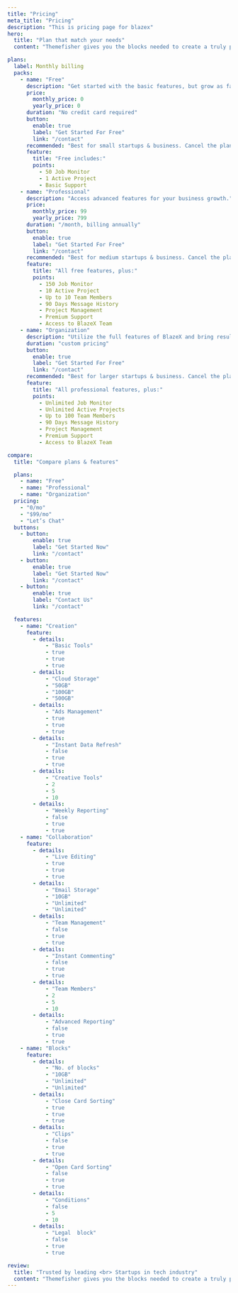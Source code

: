 ```yaml
---
title: "Pricing"
meta_title: "Pricing"
description: "This is pricing page for blazex"
hero:
  title: "Plan that match your needs"
  content: "Themefisher gives you the blocks needed to create a truly professional website for your SaaS is a long established fact that a reader."

plans:
  label: Monthly billing
  packs:
    - name: "Free"
      description: "Get started with the basic features, but grow as fast as others."
      price:
        monthly_price: 0
        yearly_price: 0
      duration: "No credit card required"
      button:
        enable: true
        label: "Get Started For Free"
        link: "/contact"
      recommended: "Best for small startups & business. Cancel the plan if needed."
      feature:
        title: "Free includes:"
        points:
          - 50 Job Monitor
          - 1 Active Project
          - Basic Support
    - name: "Professional"
      description: "Access advanced features for your business growth."
      price:
        monthly_price: 99
        yearly_price: 799
      duration: "/month, billing annually"
      button:
        enable: true
        label: "Get Started For Free"
        link: "/contact"
      recommended: "Best for medium startups & business. Cancel the plan if needed."
      feature:
        title: "All free features, plus:"
        points:
          - 150 Job Monitor
          - 10 Active Project
          - Up to 10 Team Members
          - 90 Days Message History
          - Project Management
          - Premium Support
          - Access to BlazeX Team
    - name: "Organization"
      description: "Utilize the full features of BlazeX and bring results faster."
      duration: "custom pricing"
      button:
        enable: true
        label: "Get Started For Free"
        link: "/contact"
      recommended: "Best for larger startups & business. Cancel the plan if needed."
      feature:
        title: "All professional features, plus:"
        points:
          - Unlimited Job Monitor
          - Unlimited Active Projects
          - Up to 100 Team Members
          - 90 Days Message History
          - Project Management
          - Premium Support
          - Access to BlazeX Team

compare:
  title: "Compare plans & features"

  plans:
    - name: "Free"
    - name: "Professional"
    - name: "Organization"
  pricing:
    - "0/mo"
    - "$99/mo"
    - "Let’s Chat"
  buttons:
    - button:
        enable: true
        label: "Get Started Now"
        link: "/contact"
    - button:
        enable: true
        label: "Get Started Now"
        link: "/contact"
    - button:
        enable: true
        label: "Contact Us"
        link: "/contact"

  features:
    - name: "Creation"
      feature:
        - details:
            - "Basic Tools"
            - true
            - true
            - true
        - details:
            - "Cloud Storage"
            - "50GB"
            - "100GB"
            - "500GB"
        - details:
            - "Ads Management"
            - true
            - true
            - true
        - details:
            - "Instant Data Refresh"
            - false
            - true
            - true
        - details:
            - "Creative Tools"
            - 2
            - 5
            - 10
        - details:
            - "Weekly Reporting"
            - false
            - true
            - true
    - name: "Collaboration"
      feature:
        - details:
            - "Live Editing"
            - true
            - true
            - true
        - details:
            - "Email Storage"
            - "10GB"
            - "Unlimited"
            - "Unlimited"
        - details:
            - "Team Management"
            - false
            - true
            - true
        - details:
            - "Instant Commenting"
            - false
            - true
            - true
        - details:
            - "Team Members"
            - 2
            - 5
            - 10
        - details:
            - "Advanced Reporting"
            - false
            - true
            - true
    - name: "Blocks"
      feature:
        - details:
            - "No. of blocks"
            - "10GB"
            - "Unlimited"
            - "Unlimited"
        - details:
            - "Close Card Sorting"
            - true
            - true
            - true
        - details:
            - "Clips"
            - false
            - true
            - true
        - details:
            - "Open Card Sorting"
            - false
            - true
            - true
        - details:
            - "Conditions"
            - false
            - 5
            - 10
        - details:
            - "Legal  block"
            - false
            - true
            - true

review:
  title: "Trusted by leading <br> Startups in tech industry"
  content: "Themefisher gives you the blocks needed to create a truly professional website."
---
```

